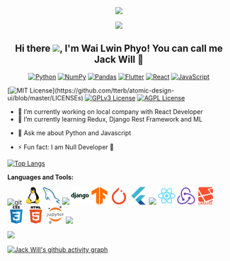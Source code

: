 <p align="center">
  <a href="https://github.com/DenverCoder1/readme-typing-svg"><img src="https://readme-typing-svg.herokuapp.com/?lines=Hi%20there%20I'm%20Wai%20Lwin%20Phyo%20(%20Jack%20Will%20);Experienced%20Developer;2%2B%20years%20of%20coding%20experience;Always%20learning%20new%20things&font=Fira%20Code&center=true&width=530&height=45&color=f75c7e&vCenter=true&size=22"></a>
</p>

<div id="header" align="center">
    <img src="https://media.giphy.com/media/fvx95jkua5th3YeThr/giphy.gif" width="300"/>
</div>
<p align="center">
  <h2 align="center">Hi there <img src="https://media.giphy.com/media/hvRJCLFzcasrR4ia7z/giphy.gif" width="28">, I'm Wai Lwin Phyo! You can call me Jack Will 🥰</h2>
  
  <p align="center">
        <a href="https://github.com/search?q=user%3ADenverCoder1+language%3Apython"><img alt="Python" src="https://img.shields.io/badge/Python-14354C.svg?logo=python&logoColor=white"></a>
        <a href="#"><img alt="NumPy" src="https://img.shields.io/badge/Numpy-013243.svg?logo=numpy&logoColor=white"></a>
        <a href="#"><img alt="Pandas" src="https://img.shields.io/badge/Pandas-150458.svg?logo=pandas&logoColor=white"></a>
        <a href="#"><img alt="Flutter" src="https://img.shields.io/badge/Flutter-777BB4.svg?logo=flutter&logoColor=white"></a>
        <a href="#"><img alt="React" src="https://img.shields.io/badge/React-20232a.svg?logo=react&logoColor=%2361DAFB"></a>
    <a href="https://github.com/search?q=user%3ADenverCoder1+language%3Ajavascript"><img alt="JavaScript" src="https://img.shields.io/badge/JavaScript-F7DF1E.svg?logo=javascript&logoColor=black"></a>

  </p>
  
[![MIT License](https://img.shields.io/apm/l/atomic-design-ui.svg?)](https://github.com/tterb/atomic-design-ui/blob/master/LICENSEs)
[![GPLv3 License](https://img.shields.io/badge/License-GPL%20v3-yellow.svg)](https://opensource.org/licenses/)
[![AGPL License](https://img.shields.io/badge/license-AGPL-blue.svg)](http://www.gnu.org/licenses/agpl-3.0)
</p> 

- 🔭 I’m currently working on local company with React Developer
- 🌱 I’m currently learning Redux, Django Rest Framework and ML
<!-- - 👯 I’m looking to collaborate on ... -->
<!-- - 🤔 I’m looking for help with ... -->
- 💬 Ask me about Python and Javascript
<!-- - 📫 How to reach me: ... -->
<!-- - 😄 Pronouns: ... -->
- ⚡ Fun fact: I am Null Developer 🥹


[![Top Langs](https://github-readme-stats.vercel.app/api/top-langs/?username=jackwill99&layout=compact&theme=vision-friendly-dark)](https://github.com/anuraghazra/github-readme-stats)

**Languages and Tools:**  

<div>
<img src="https://www.vectorlogo.zone/logos/git-scm/git-scm-icon.svg" alt="git" width="40" height="40"/>
<img src="https://raw.githubusercontent.com/devicons/devicon/master/icons/linux/linux-original.svg" alt="linux" width="40" height="40"/>
<img src="https://github.com/devicons/devicon/blob/master/icons/mysql/mysql-original.svg" alt="linux" width="40" height="40"/>
<img height="40" src="https://raw.githubusercontent.com/shinokada/shinokada/master/assets/python.png">
<img height="40" src="https://github.com/devicons/devicon/blob/master/icons/django/django-plain-wordmark.svg">
<img height="40" src="https://github.com/devicons/devicon/blob/master/icons/tensorflow/tensorflow-original.svg">
<img height="40" src="https://github.com/devicons/devicon/blob/master/icons/pytorch/pytorch-original.svg">
<img height="40" src="https://github.com/devicons/devicon/blob/master/icons/flutter/flutter-original.svg">
<img height="40" src="https://raw.githubusercontent.com/shinokada/shinokada/master/assets/javascript.png">
<img height="40" src="https://github.com/devicons/devicon/blob/master/icons/react/react-original.svg">
<img height="40" src="https://github.com/devicons/devicon/blob/master/icons/redux/redux-original.svg">
<img height="40" src="https://github.com/devicons/devicon/blob/master/icons/laravel/laravel-plain-wordmark.svg">
<img src="https://raw.githubusercontent.com/devicons/devicon/master/icons/css3/css3-original-wordmark.svg" alt="css3" width="40" height="40"/>
<img src="https://raw.githubusercontent.com/devicons/devicon/master/icons/html5/html5-original-wordmark.svg" alt="html5" width="40" height="40"/>
<img src="https://raw.githubusercontent.com/devicons/devicon/master/icons/jupyter/jupyter-original-wordmark.svg" alt="Jupyter" width="40" height="40"/>
<img height="40" src="https://raw.githubusercontent.com/shinokada/shinokada/master/assets/visual-studio-code.png">
</div>

<!-- <code><img height="40" src="https://raw.githubusercontent.com/shinokada/shinokada/master/assets/php.png"></code> -->
<!-- <code><img height="40" src="https://raw.githubusercontent.com/shinokada/shinokada/master/assets/vim.png"></code>  
 -->
![](https://komarev.com/ghpvc/?username=jackwill99)


<!-- https://github.com/ashutosh00710/github-readme-activity-graph -->
<!-- <a href="https://github.com/ashutosh00710/github-readme-activity-graph"><img alt="jackwill99's Activity Graph" src="https://denvercoder1-activity-graph.herokuapp.com/graph/?username=jackwill99&bg_color=1F222E&color=F8D866&line=F85D7F&point=FFFFFF&hide_border=true" /></a> -->
[![Jack Will's github activity graph](https://activity-graph.herokuapp.com/graph?username=jackwill99&theme=react-dark)](https://github.com/ashutosh00710/github-readme-activity-graph)




<!--
**jackwill99/jackwill99** is a ✨ _special_ ✨ repository because its `README.md` (this file) appears on your GitHub profile.

Here are some ideas to get you started:

- 🔭 I’m currently working on ...
- 🌱 I’m currently learning ...
- 👯 I’m looking to collaborate on ...
- 🤔 I’m looking for help with ...
- 💬 Ask me about ...
- 📫 How to reach me: ...
- 😄 Pronouns: ...
- ⚡ Fun fact: ...
-->
